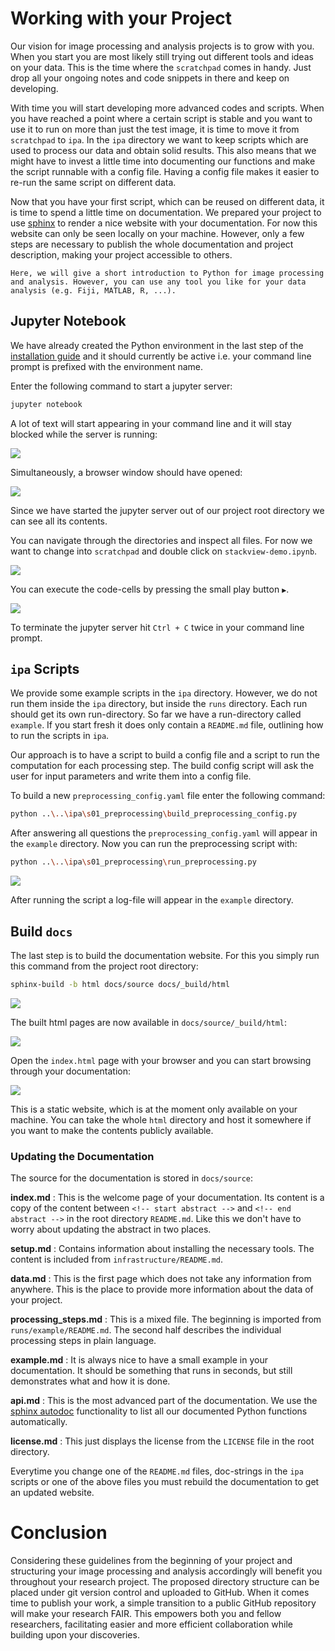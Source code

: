 # Working with your Project
Our vision for image processing and analysis projects is to grow with you.
When you start you are most likely still trying out different tools and ideas on your data.
This is the time where the `scratchpad` comes in handy.
Just drop all your ongoing notes and code snippets in there and keep on developing.

With time you will start developing more advanced codes and scripts.
When you have reached a point where a certain script is stable and you want to use it to run on more than just the test image, it is time to move it from `scratchpad` to `ipa`.
In the `ipa` directory we want to keep scripts which are used to process our data and obtain solid results.
This also means that we might have to invest a little time into documenting our functions and make the script runnable with a config file.
Having a config file makes it easier to re-run the same script on different data.

Now that you have your first script, which can be reused on different data, it is time to spend a little time on documentation.
We prepared your project to use [sphinx](https://www.sphinx-doc.org/en/master/) to render a nice website with your documentation.
For now this website can only be seen locally on your machine.
However, only a few steps are necessary to publish the whole documentation and project description, making your project accessible to others.

```{note}
Here, we will give a short introduction to Python for image processing and analysis. However, you can use any tool you like for your data analysis (e.g. Fiji, MATLAB, R, ...).
```

## Jupyter Notebook
We have already created the Python environment in the last step of the [installation guide](./installation_guide.md#build-python-ipa-environment) and it should currently be active i.e. your command line prompt is prefixed with the environment name.

Enter the following command to start a jupyter server:

```bash
jupyter notebook
```

A lot of text will start appearing in your command line and it will stay blocked while the server is running:

![](resources/jupyter-server-running.png)

Simultaneously, a browser window should have opened:

![](resources/jupyter-ui-overview.png)

Since we have started the jupyter server out of our project root directory we can see all its contents.

You can navigate through the directories and inspect all files.
For now we want to change into `scratchpad` and double click on `stackview-demo.ipynb`.

![](resources/stackview-demo-notebook.png)

You can execute the code-cells by pressing the small play button `▶︎`.

![](resources/stackview-demo-notebook-executed.png)


To terminate the jupyter server hit `Ctrl + C` twice in your command line prompt.


## `ipa` Scripts
We provide some example scripts in the `ipa` directory.
However, we do not run them inside the `ipa` directory, but inside the `runs` directory.
Each run should get its own run-directory.
So far we have a run-directory called `example`.
If you start fresh it does only contain a `README.md` file, outlining how to run the scripts in `ipa`.

Our approach is to have a script to build a config file and a script to run the computation for each processing step.
The build config script will ask the user for input parameters and write them into a config file.

To build a new `preprocessing_config.yaml` file enter the following command:

```bash
python ..\..\ipa\s01_preprocessing\build_preprocessing_config.py
```

After answering all questions the `preprocessing_config.yaml` will appear in the `example` directory.
Now you can run the preprocessing script with:

```bash
python ..\..\ipa\s01_preprocessing\run_preprocessing.py
```

![](resources/run-ipa-script.png)

After running the script a log-file will appear in the `example` directory.


## Build `docs`
The last step is to build the documentation website.
For this you simply run this command from the project root directory:

```bash
sphinx-build -b html docs/source docs/_build/html
```

![](resources/sphinx-build-docs.png)

The built html pages are now available in `docs/source/_build/html`:

![](resources/docs-html-pages.png)

Open the `index.html` page with your browser and you can start browsing through your documentation:

![](resources/demo-docs-website.png)

This is a static website, which is at the moment only available on your machine.
You can take the whole `html` directory and host it somewhere if you want to make the contents publicly available.


### Updating the Documentation
The source for the documentation is stored in `docs/source`:

**index.md**
: This is the welcome page of your documentation. Its content is a copy of the content between `<!-- start abstract -->` and `<!-- end abstract -->` in the root directory `README.md`. Like this we don't have to worry about updating the abstract in two places.

**setup.md**
: Contains information about installing the necessary tools. The content is included from `infrastructure/README.md`.

**data.md**
: This is the first page which does not take any information from anywhere. This is the place to provide more information about the data of your project.

**processing_steps.md**
: This is a mixed file. The beginning is imported from `runs/example/README.md`. The second half describes the individual processing steps in plain language.

**example.md**
: It is always nice to have a small example in your documentation. It should be something that runs in seconds, but still demonstrates what and how it is done.

**api.md**
: This is the most advanced part of the documentation. We use the [sphinx autodoc](https://www.sphinx-doc.org/en/master/usage/extensions/autodoc.html) functionality to list all our documented Python functions automatically.

**license.md**
: This just displays the license from the `LICENSE` file in the root directory.

Everytime you change one of the `README.md` files, doc-strings in the `ipa` scripts or one of the above files you must rebuild the documentation to get an updated website.

# Conclusion
Considering these guidelines from the beginning of your project and structuring your image processing and analysis accordingly will benefit you throughout your research project. The proposed directory structure can be placed under git version control and uploaded to GitHub. When it comes time to publish your work, a simple transition to a public GitHub repository will make your research FAIR. This empowers both you and fellow researchers, facilitating easier and more efficient collaboration while building upon your discoveries.
